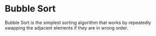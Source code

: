 # Bubble Sort

Bubble Sort is the simplest sorting algorithm that works by repeatedly swapping the adjacent elements if they are in wrong order.